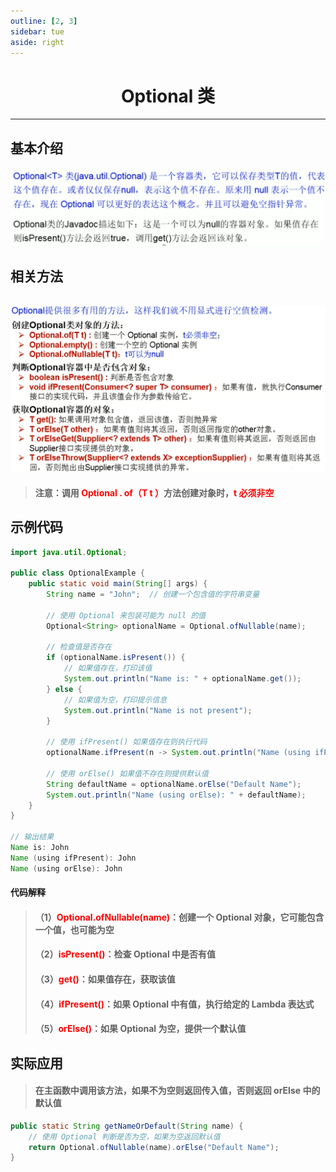 ```yaml
---
outline: [2, 3]
sidebar: tue
aside: right
---
```


<h1 style="text-align: center; font-weight: bold;">Optional 类</h1>

---

## 基本介绍

![alt text](Optional类介绍.png)

## 相关方法

<br/>
<img src="./Optional类方法.png" style="width:800px;margin:0px auto"/>

> #### 注意：调用 <span style="color:red">Optional . of（T t ）</span>方法创建对象时，<span style="color:red">t 必须非空</span>

## 示例代码

```java
import java.util.Optional;

public class OptionalExample {
    public static void main(String[] args) {
        String name = "John";  // 创建一个包含值的字符串变量

        // 使用 Optional 来包装可能为 null 的值
        Optional<String> optionalName = Optional.ofNullable(name);

        // 检查值是否存在
        if (optionalName.isPresent()) {
            // 如果值存在，打印该值
            System.out.println("Name is: " + optionalName.get());
        } else {
            // 如果值为空，打印提示信息
            System.out.println("Name is not present");
        }

        // 使用 ifPresent() 如果值存在则执行代码
        optionalName.ifPresent(n -> System.out.println("Name (using ifPresent): " + n));

        // 使用 orElse() 如果值不存在则提供默认值
        String defaultName = optionalName.orElse("Default Name");
        System.out.println("Name (using orElse): " + defaultName);
    }
}

// 输出结果
Name is: John
Name (using ifPresent): John
Name (using orElse): John
```

#### 代码解释

> #### （1）<span style="color:red">Optional.ofNullable(name)</span>：创建一个 Optional 对象，它可能包含一个值，也可能为空
>
> #### （2）<span style="color:red">isPresent()</span>：检查 Optional 中是否有值
>
> #### （3）<span style="color:red">get()</span>：如果值存在，获取该值
>
> #### （4）<span style="color:red">ifPresent()</span>：如果 Optional 中有值，执行给定的 Lambda 表达式
>
> #### （5）<span style="color:red">orElse()</span>：如果 Optional 为空，提供一个默认值

## 实际应用

> #### 在主函数中调用该方法，如果不为空则返回传入值，否则返回 orElse 中的默认值

```java
public static String getNameOrDefault(String name) {
    // 使用 Optional 判断是否为空，如果为空返回默认值
    return Optional.ofNullable(name).orElse("Default Name");
}
```

